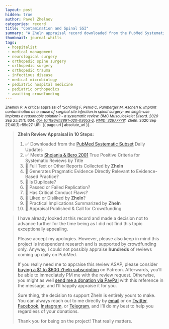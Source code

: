 ```yaml
---
layout: post
hidden: true
author: Pavel Zhelnov
categories: record
title: "Contamination and Spinal SSI"
summary: "A Zheln appraisal record downloaded from the PubMed Systematic Subset daily updates."
thumbnail: journal-whills
tags:
 - hospitalist
 - medical management
 - neurological surgery
 - orthopedic spine surgery
 - orthopedic surgery
 - orthopedic trauma
 - infectious disease
 - medical microbiology
 - pediatric hospital medicine
 - pediatric orthopedics
 - awaiting crowdfunding
---
```


<small id="citation">Zhelnov P. A critical appraisal of _‘Schömig F, Perka C, Pumberger M, Ascherl R. Implant contamination as a cause of surgical site infection in spinal surgery: are single-use implants a reasonable solution? - a systematic review. BMC Musculoskelet Disord. 2020 Sep 25;21(1):634. [doi: 10.1186/s12891-020-03653-z](https://doi.org/10.1186/s12891-020-03653-z). [PMID: 32977778](https://pubmed.gov/32977778)’._ Zheln. 2020 Sep 27;40(1):r55d27. URI: {{ page.url | absolute_url }}.</small>

> **Zheln Review Appraisal in 10 Steps:**
>
> 1. ✅ Downloaded from the [PubMed Systematic Subset](https://github.com/p1m-ortho/qs-global-ortho-search-queries/blob/global-sr-query/README.md) Daily Updates
> 2. ✅ Meets [Shojania & Bero 2001](https://www.researchgate.net/publication/11820967_Taking_Advantage_of_the_Explosion_of_Systematic_Reviews_An_Efficient_MEDLINE_Search_Strategy) True Positive Criteria for Systematic Reviews by Title
> 3. 🔄 Full Text or Other Reports Collected by **Zheln**
> 4. 🔄 Generates Pragmatic Evidence Directly Relevant to Evidence-Based Practice?
> 5. 🔄 Is Duplicate?
> 6. 🔄 Passed or Failed Replication?
> 7. 🔄 Has Critical Conduct Flaws?
> 8. 🔄 Liked or Disliked by **Zheln**?
> 9. 🔄 Practical Implications Summarized by **Zheln**
> 10. 🔄 Appraisal Published & Call for Crowdfunding

> I have already looked at this record and made a decision not to advance further for the time being as I did not find this topic exceptionally appealing.
>
> Please accept my apologies. However, please also keep in mind this project is independent research and is supported by crowdfunding only. Anyway, I could not possibly appraise **hundreds** of reviews coming up daily on PubMed.
> 
> If you really need me to appraise this review ASAP, please consider [buying a $1 to $600 Zheln subscription](https://patreon.com/zheln) on Patreon. Afterwards, you’ll be able to immediately PM me with the review request. Otherwise, you might as well [send me a donation via PayPal](https://paypal.me/pjelnov) with this reference in the message, and I’ll happily appraise it for you.
> 
> Sure thing, the decision to support Zheln is entirely yours to make. You can always reach out to me directly by [email](mailto:pavel@zheln.com) or on [Twitter](https://twitter.com/drzhelnov), [Facebook](https://facebook.com/drzhelnov), [Instagram](https://instagram.com/igzheln), or [Telegram](https://t.me/drzhelnov), and I’ll do my best to help you regardless of your donations.
> 
> Thank you for being on the project! That really matters.
